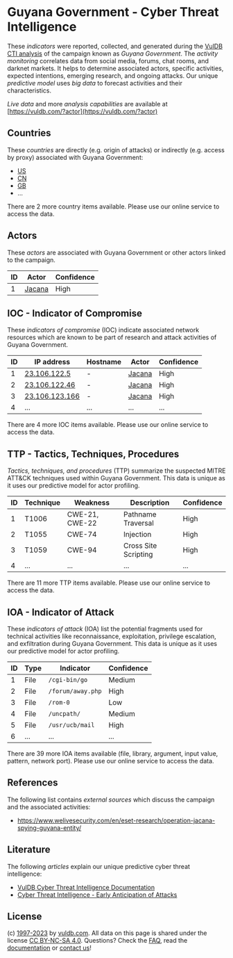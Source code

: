# Guyana Government - Cyber Threat Intelligence

These _indicators_ were reported, collected, and generated during the [VulDB CTI analysis](https://vuldb.com/?kb.cti) of the campaign known as _Guyana Government_. The _activity monitoring_ correlates data from social media, forums, chat rooms, and darknet markets. It helps to determine associated actors, specific activities, expected intentions, emerging research, and ongoing attacks. Our unique _predictive model_ uses _big data_ to forecast activities and their characteristics.

_Live data_ and more _analysis capabilities_ are available at [https://vuldb.com/?actor](https://vuldb.com/?actor)

## Countries

These _countries_ are directly (e.g. origin of attacks) or indirectly (e.g. access by proxy) associated with Guyana Government:

* [US](https://vuldb.com/?country.us)
* [CN](https://vuldb.com/?country.cn)
* [GB](https://vuldb.com/?country.gb)
* ...

There are 2 more country items available. Please use our online service to access the data.

## Actors

These _actors_ are associated with Guyana Government or other actors linked to the campaign.

ID | Actor | Confidence
-- | ----- | ----------
1 | [Jacana](https://vuldb.com/?actor.jacana) | High

## IOC - Indicator of Compromise

These _indicators of compromise_ (IOC) indicate associated network resources which are known to be part of research and attack activities of Guyana Government.

ID | IP address | Hostname | Actor | Confidence
-- | ---------- | -------- | ----- | ----------
1 | [23.106.122.5](https://vuldb.com/?ip.23.106.122.5) | - | [Jacana](https://vuldb.com/?actor.jacana) | High
2 | [23.106.122.46](https://vuldb.com/?ip.23.106.122.46) | - | [Jacana](https://vuldb.com/?actor.jacana) | High
3 | [23.106.123.166](https://vuldb.com/?ip.23.106.123.166) | - | [Jacana](https://vuldb.com/?actor.jacana) | High
4 | ... | ... | ... | ...

There are 4 more IOC items available. Please use our online service to access the data.

## TTP - Tactics, Techniques, Procedures

_Tactics, techniques, and procedures_ (TTP) summarize the suspected MITRE ATT&CK techniques used within Guyana Government. This data is unique as it uses our predictive model for actor profiling.

ID | Technique | Weakness | Description | Confidence
-- | --------- | -------- | ----------- | ----------
1 | T1006 | CWE-21, CWE-22 | Pathname Traversal | High
2 | T1055 | CWE-74 | Injection | High
3 | T1059 | CWE-94 | Cross Site Scripting | High
4 | ... | ... | ... | ...

There are 11 more TTP items available. Please use our online service to access the data.

## IOA - Indicator of Attack

These _indicators of attack_ (IOA) list the potential fragments used for technical activities like reconnaissance, exploitation, privilege escalation, and exfiltration during Guyana Government. This data is unique as it uses our predictive model for actor profiling.

ID | Type | Indicator | Confidence
-- | ---- | --------- | ----------
1 | File | `/cgi-bin/go` | Medium
2 | File | `/forum/away.php` | High
3 | File | `/rom-0` | Low
4 | File | `/uncpath/` | Medium
5 | File | `/usr/ucb/mail` | High
6 | ... | ... | ...

There are 39 more IOA items available (file, library, argument, input value, pattern, network port). Please use our online service to access the data.

## References

The following list contains _external sources_ which discuss the campaign and the associated activities:

* https://www.welivesecurity.com/en/eset-research/operation-jacana-spying-guyana-entity/

## Literature

The following _articles_ explain our unique predictive cyber threat intelligence:

* [VulDB Cyber Threat Intelligence Documentation](https://vuldb.com/?kb.cti)
* [Cyber Threat Intelligence - Early Anticipation of Attacks](https://www.scip.ch/en/?labs.20201022)

## License

(c) [1997-2023](https://vuldb.com/?kb.changelog) by [vuldb.com](https://vuldb.com/?kb.about). All data on this page is shared under the license [CC BY-NC-SA 4.0](https://creativecommons.org/licenses/by-nc-sa/4.0/). Questions? Check the [FAQ](https://vuldb.com/?kb.faq), read the [documentation](https://vuldb.com/?kb) or [contact us](https://vuldb.com/?contact)!
